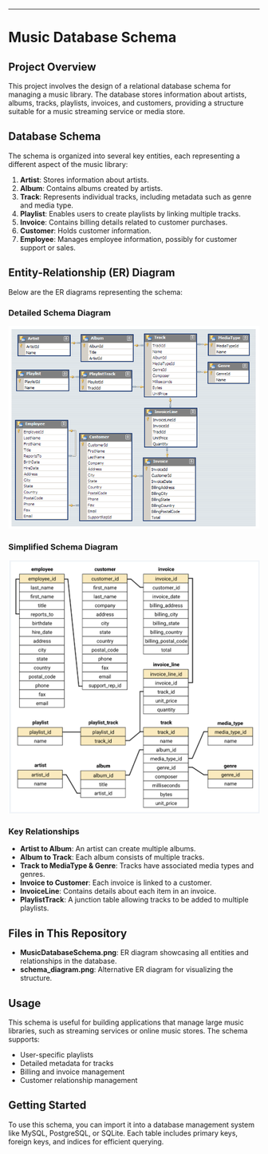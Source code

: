 

---

# Music Database Schema

## Project Overview

This project involves the design of a relational database schema for managing a music library. The database stores information about artists, albums, tracks, playlists, invoices, and customers, providing a structure suitable for a music streaming service or media store. 

## Database Schema

The schema is organized into several key entities, each representing a different aspect of the music library:

1. **Artist**: Stores information about artists.
2. **Album**: Contains albums created by artists.
3. **Track**: Represents individual tracks, including metadata such as genre and media type.
4. **Playlist**: Enables users to create playlists by linking multiple tracks.
5. **Invoice**: Contains billing details related to customer purchases.
6. **Customer**: Holds customer information.
7. **Employee**: Manages employee information, possibly for customer support or sales.

## Entity-Relationship (ER) Diagram

Below are the ER diagrams representing the schema:

### Detailed Schema Diagram
![Music Database Schema](MusicDatabaseSchema.png)

### Simplified Schema Diagram
![Simplified Schema Diagram](schema_diagram.png)

### Key Relationships

- **Artist to Album**: An artist can create multiple albums.
- **Album to Track**: Each album consists of multiple tracks.
- **Track to MediaType & Genre**: Tracks have associated media types and genres.
- **Invoice to Customer**: Each invoice is linked to a customer.
- **InvoiceLine**: Contains details about each item in an invoice.
- **PlaylistTrack**: A junction table allowing tracks to be added to multiple playlists.

## Files in This Repository

- **MusicDatabaseSchema.png**: ER diagram showcasing all entities and relationships in the database.
- **schema_diagram.png**: Alternative ER diagram for visualizing the structure.

## Usage

This schema is useful for building applications that manage large music libraries, such as streaming services or online music stores. The schema supports:

- User-specific playlists
- Detailed metadata for tracks
- Billing and invoice management
- Customer relationship management

## Getting Started

To use this schema, you can import it into a database management system like MySQL, PostgreSQL, or SQLite. Each table includes primary keys, foreign keys, and indices for efficient querying.

